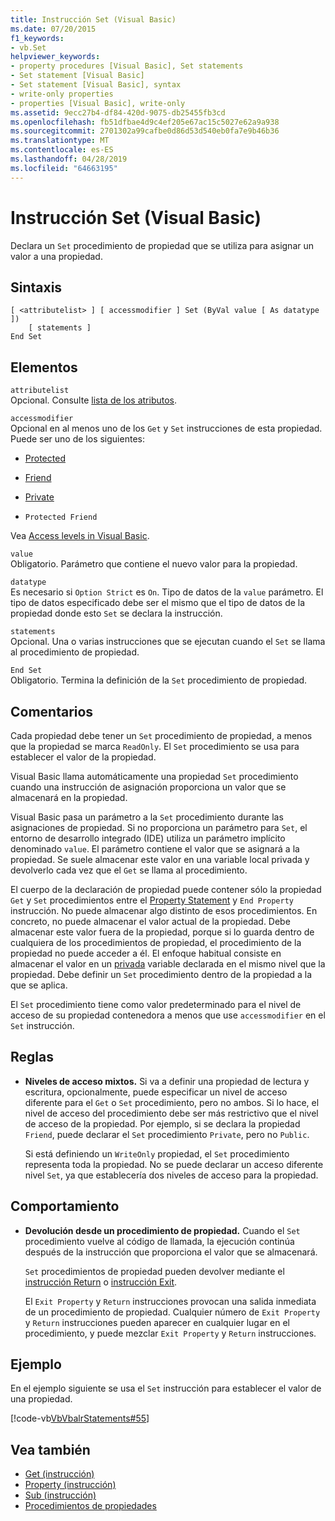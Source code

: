 ```yaml
---
title: Instrucción Set (Visual Basic)
ms.date: 07/20/2015
f1_keywords:
- vb.Set
helpviewer_keywords:
- property procedures [Visual Basic], Set statements
- Set statement [Visual Basic]
- Set statement [Visual Basic], syntax
- write-only properties
- properties [Visual Basic], write-only
ms.assetid: 9ecc27b4-df84-420d-9075-db25455fb3cd
ms.openlocfilehash: fb51dfbae4d9c4ef205e67ac15c5027e62a9a938
ms.sourcegitcommit: 2701302a99cafbe0d86d53d540eb0fa7e9b46b36
ms.translationtype: MT
ms.contentlocale: es-ES
ms.lasthandoff: 04/28/2019
ms.locfileid: "64663195"
---
```

# <a name="set-statement-visual-basic"></a>Instrucción Set (Visual Basic)
Declara un `Set` procedimiento de propiedad que se utiliza para asignar un valor a una propiedad.  
  
## <a name="syntax"></a>Sintaxis  
  
```  
[ <attributelist> ] [ accessmodifier ] Set (ByVal value [ As datatype ])  
    [ statements ]  
End Set  
```  
  
## <a name="parts"></a>Elementos  
 `attributelist`  
 Opcional. Consulte [lista de los atributos](../../../visual-basic/language-reference/statements/attribute-list.md).  
  
 `accessmodifier`  
 Opcional en al menos uno de los `Get` y `Set` instrucciones de esta propiedad. Puede ser uno de los siguientes:  
  
- [Protected](../../../visual-basic/language-reference/modifiers/protected.md)  
  
- [Friend](../../../visual-basic/language-reference/modifiers/friend.md)  
  
- [Private](../../../visual-basic/language-reference/modifiers/private.md)  
  
- `Protected Friend`  
  
 Vea [Access levels in Visual Basic](../../../visual-basic/programming-guide/language-features/declared-elements/access-levels.md).  
  
 `value`  
 Obligatorio. Parámetro que contiene el nuevo valor para la propiedad.  
  
 `datatype`  
 Es necesario si `Option Strict` es `On`. Tipo de datos de la `value` parámetro. El tipo de datos especificado debe ser el mismo que el tipo de datos de la propiedad donde esto `Set` se declara la instrucción.  
  
 `statements`  
 Opcional. Una o varias instrucciones que se ejecutan cuando el `Set` se llama al procedimiento de propiedad.  
  
 `End Set`  
 Obligatorio. Termina la definición de la `Set` procedimiento de propiedad.  
  
## <a name="remarks"></a>Comentarios  
 Cada propiedad debe tener un `Set` procedimiento de propiedad, a menos que la propiedad se marca `ReadOnly`. El `Set` procedimiento se usa para establecer el valor de la propiedad.  
  
 Visual Basic llama automáticamente una propiedad `Set` procedimiento cuando una instrucción de asignación proporciona un valor que se almacenará en la propiedad.  
  
 Visual Basic pasa un parámetro a la `Set` procedimiento durante las asignaciones de propiedad. Si no proporciona un parámetro para `Set`, el entorno de desarrollo integrado (IDE) utiliza un parámetro implícito denominado `value`. El parámetro contiene el valor que se asignará a la propiedad. Se suele almacenar este valor en una variable local privada y devolverlo cada vez que el `Get` se llama al procedimiento.  
  
 El cuerpo de la declaración de propiedad puede contener sólo la propiedad `Get` y `Set` procedimientos entre el [Property Statement](../../../visual-basic/language-reference/statements/property-statement.md) y `End Property` instrucción. No puede almacenar algo distinto de esos procedimientos. En concreto, no puede almacenar el valor actual de la propiedad. Debe almacenar este valor fuera de la propiedad, porque si lo guarda dentro de cualquiera de los procedimientos de propiedad, el procedimiento de la propiedad no puede acceder a él. El enfoque habitual consiste en almacenar el valor en un [privada](../../../visual-basic/language-reference/modifiers/private.md) variable declarada en el mismo nivel que la propiedad. Debe definir un `Set` procedimiento dentro de la propiedad a la que se aplica.  
  
 El `Set` procedimiento tiene como valor predeterminado para el nivel de acceso de su propiedad contenedora a menos que use `accessmodifier` en el `Set` instrucción.  
  
## <a name="rules"></a>Reglas  
  
- **Niveles de acceso mixtos.** Si va a definir una propiedad de lectura y escritura, opcionalmente, puede especificar un nivel de acceso diferente para el `Get` o `Set` procedimiento, pero no ambos. Si lo hace, el nivel de acceso del procedimiento debe ser más restrictivo que el nivel de acceso de la propiedad. Por ejemplo, si se declara la propiedad `Friend`, puede declarar el `Set` procedimiento `Private`, pero no `Public`.  
  
     Si está definiendo un `WriteOnly` propiedad, el `Set` procedimiento representa toda la propiedad. No se puede declarar un acceso diferente nivel `Set`, ya que establecería dos niveles de acceso para la propiedad.  
  
## <a name="behavior"></a>Comportamiento  
  
- **Devolución desde un procedimiento de propiedad.** Cuando el `Set` procedimiento vuelve al código de llamada, la ejecución continúa después de la instrucción que proporciona el valor que se almacenará.  
  
     `Set` procedimientos de propiedad pueden devolver mediante el [instrucción Return](../../../visual-basic/language-reference/statements/return-statement.md) o [instrucción Exit](../../../visual-basic/language-reference/statements/exit-statement.md).  
  
     El `Exit Property` y `Return` instrucciones provocan una salida inmediata de un procedimiento de propiedad. Cualquier número de `Exit Property` y `Return` instrucciones pueden aparecer en cualquier lugar en el procedimiento, y puede mezclar `Exit Property` y `Return` instrucciones.  
  
## <a name="example"></a>Ejemplo  
 En el ejemplo siguiente se usa el `Set` instrucción para establecer el valor de una propiedad.  
  
 [!code-vb[VbVbalrStatements#55](~/samples/snippets/visualbasic/VS_Snippets_VBCSharp/VbVbalrStatements/VB/Class1.vb#55)]  
  
## <a name="see-also"></a>Vea también

- [Get (instrucción)](../../../visual-basic/language-reference/statements/get-statement.md)
- [Property (instrucción)](../../../visual-basic/language-reference/statements/property-statement.md)
- [Sub (instrucción)](../../../visual-basic/language-reference/statements/sub-statement.md)
- [Procedimientos de propiedades](../../../visual-basic/programming-guide/language-features/procedures/property-procedures.md)
